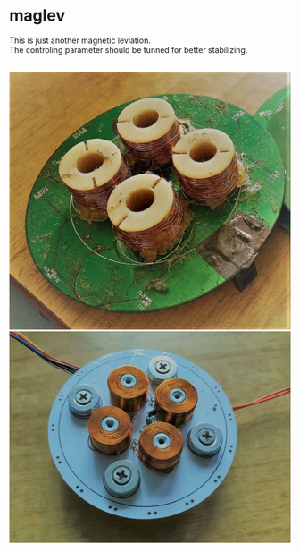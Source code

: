 # maglev

This is just another magnetic leviation.</br>
The controling parameter should be tunned for better stabilizing.</br></br>

![pcb_1](/img/pcb_1.jpg)
![pcb_2](/img/pcb_2.jpg)

